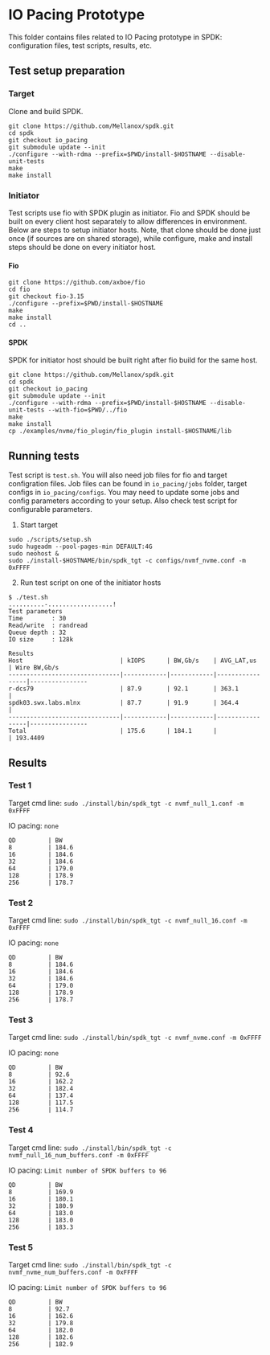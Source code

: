 # IO Pacing Prototype

This folder contains files related to IO Pacing prototype in SPDK: configuration files, test scripts, results, etc.

## Test setup preparation

### Target

Clone and build SPDK.

~~~{.sh}
git clone https://github.com/Mellanox/spdk.git
cd spdk
git checkout io_pacing
git submodule update --init
./configure --with-rdma --prefix=$PWD/install-$HOSTNAME --disable-unit-tests
make
make install
~~~

### Initiator

Test scripts use fio with SPDK plugin as initiator. Fio and SPDK should be built on every client host separately to allow differences in environment. Below are steps to setup initiator hosts. Note, that clone should be done just once (if sources are on shared storage), while configure, make and install steps should be done on every initiator host.

#### Fio

~~~{.sh}
git clone https://github.com/axboe/fio
cd fio
git checkout fio-3.15
./configure --prefix=$PWD/install-$HOSTNAME
make
make install
cd ..
~~~

#### SPDK

SPDK for initiator host should be built right after fio build for the same host.

~~~{.sh}
git clone https://github.com/Mellanox/spdk.git
cd spdk
git checkout io_pacing
git submodule update --init
./configure --with-rdma --prefix=$PWD/install-$HOSTNAME --disable-unit-tests --with-fio=$PWD/../fio
make
make install
cp ./examples/nvme/fio_plugin/fio_plugin install-$HOSTNAME/lib
~~~

## Running tests

Test script is `test.sh`. You will also need job files for fio and target configration files. Job files can be found in `io_pacing/jobs` folder, target configs in `io_pacing/configs`. You may need to update some jobs and config parameters according to your setup. Also check test script for configurable parameters.

1. Start target

~~~{.sh}
sudo ./scripts/setup.sh
sudo hugeadm --pool-pages-min DEFAULT:4G
sudo neohost &
sudo ./install-$HOSTNAME/bin/spdk_tgt -c configs/nvmf_nvme.conf -m 0xFFFF
~~~

2. Run test script on one of the initiator hosts

~~~
$ ./test.sh
..........-..................!
Test parameters
Time        : 30
Read/write  : randread
Queue depth : 32
IO size     : 128k

Results
Host                           | kIOPS      | BW,Gb/s    | AVG_LAT,us      | Wire BW,Gb/s
-------------------------------|------------|------------|-----------------|----------------
r-dcs79                        | 87.9       | 92.1       | 363.1           |
spdk03.swx.labs.mlnx           | 87.7       | 91.9       | 364.4           |
-------------------------------|------------|------------|-----------------|----------------
Total                          | 175.6      | 184.1      |                 | 193.4409
~~~

## Results

### Test 1

Target cmd line: `sudo ./install/bin/spdk_tgt -c nvmf_null_1.conf -m 0xFFFF`

IO pacing: `none`

~~~
QD         | BW
8          | 184.6
16         | 184.6
32         | 184.6
64         | 179.0
128        | 178.9
256        | 178.7
~~~

### Test 2

Target cmd line: `sudo ./install/bin/spdk_tgt -c nvmf_null_16.conf -m 0xFFFF`

IO pacing: `none`

~~~
QD         | BW
8          | 184.6
16         | 184.6
32         | 184.6
64         | 179.0
128        | 178.9
256        | 178.7
~~~

### Test 3

Target cmd line: `sudo ./install/bin/spdk_tgt -c nvmf_nvme.conf -m 0xFFFF`

IO pacing: `none`

~~~
QD         | BW
8          | 92.6
16         | 162.2
32         | 182.4
64         | 137.4
128        | 117.5
256        | 114.7
~~~

### Test 4

Target cmd line: `sudo ./install/bin/spdk_tgt -c nvmf_null_16_num_buffers.conf -m 0xFFFF`

IO pacing: `Limit number of SPDK buffers to 96`

~~~
QD         | BW
8          | 169.9
16         | 180.1
32         | 180.9
64         | 183.0
128        | 183.0
256        | 183.3
~~~

### Test 5

Target cmd line: `sudo ./install/bin/spdk_tgt -c nvmf_nvme_num_buffers.conf -m 0xFFFF`

IO pacing: `Limit number of SPDK buffers to 96`

~~~
QD         | BW
8          | 92.7
16         | 162.6
32         | 179.8
64         | 182.0
128        | 182.6
256        | 182.9
~~~
